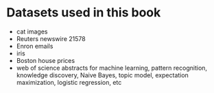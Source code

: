 # Datasets used in this book

- cat images
- Reuters newswire 21578
- Enron emails
- iris
- Boston house prices
- web of science abstracts for machine learning, pattern recognition, knowledge discovery, Naive Bayes, topic model, expectation maximization, logistic regression, etc
